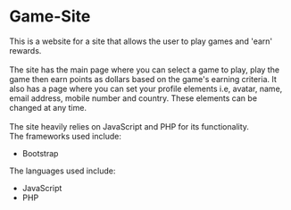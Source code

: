 # Game-Site
This is a website for a site that allows the user to play games and 'earn' rewards.
<br>
<br>
The site has the main page where you can select a game to play, play the game then earn points as dollars based on the game's earning criteria. It also has a page where you can set your profile elements i.e, avatar, name, email address, mobile number and country. These elements can be changed at any time.
<br>
<br>
The site heavily relies on JavaScript and PHP for its functionality.
<br>
The frameworks used include:
- Bootstrap

The languages used include:
- JavaScript
- PHP
